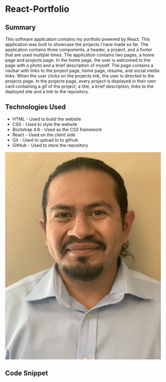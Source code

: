 # React-Portfolio

## Summary 
This software application contains my portfolio powered by React. This application was built to showcase the projects I have made so far. The application contains three components, a header, a project, and a footer that are used multiple times. The application contains two pages, a home page and projects page. In the home page, the user is welcomed to the page with a photo and a brief description of myself. The page contains a navbar with links to the project page, home page, resume, and social media links. When the user clicks on the projects link, the user is directed to the projects page. In the projects page, every project is displayed in their own card containing a gif of the project, a title, a brief description, links to the deployed site and a link to the repository. 

## Technologies Used
* HTML - Used to build the website
* CSS - Used to style the website
* Bootstrap 4.6 - Used as the CSS framework
* React - Used on the client side
* Git - Used to upload to to github
* GitHub - Used to store the repository

![site](../assets/me.jpg)

## Code Snippet
